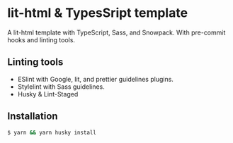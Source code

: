 # lit-html & TypesSript template
A lit-html template with TypeScript, Sass, and Snowpack.
With pre-commit hooks and linting tools.

## Linting tools
- ESlint with Google, lit, and prettier guidelines plugins.
- Stylelint with Sass guidelines.
- Husky & Lint-Staged

## Installation
```bash
$ yarn && yarn husky install
```
